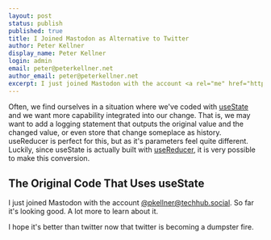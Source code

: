 ```yaml
---
layout: post
status: publish
published: true
title: I Joined Mastodon as Alternative to Twitter
author: Peter Kellner
display_name: Peter Kellner
login: admin
email: peter@peterkellner.net
author_email: peter@peterkellner.net
excerpt: I just joined Mastodon with the account <a rel="me" href="https://techhub.social/@pkellner">@pkellner@techhub.social</a>. So far it's looking good. A lot more to learn about it.
---
```


Often, we find ourselves in a situation where we've coded with [useState](https://reactjs.org/docs/hooks-state.html) and we want more capability integrated into our change.  That is, we may want to add a logging statement that outputs the original value and the changed value, or even store that change someplace as history. useReducer is perfect for this, but as it's parameters feel quite different. Luckily, since useState is actually built with [useReducer](https://reactjs.org/docs/hooks-reference.html#usereducer), it is very possible to make this conversion.

## The Original Code That Uses useState

I just joined Mastodon with the account <a rel="me" href="https://techhub.social/@pkellner">@pkellner@techhub.social</a>. So far it's looking good. A lot more to learn about it.

I hope it's better than twitter now that twitter is becoming a dumpster fire.
